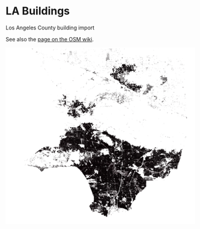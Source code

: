 LA Buildings
===========

Los Angeles County building import

See also the [page on the OSM wiki](https://wiki.openstreetmap.org/wiki/Los_angeles,_California/Buildings_Import).



![LA buildings screenshot](la_buildings_screenshot.png?raw=true "LA buildings screenshot from QGIS")
